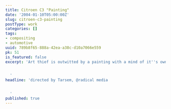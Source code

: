 ```yaml
---
title: Citroen C3 "Painting"
date: '2004-01-10T05:00:00Z'
slug: citroen-c3-painting
postType: work
categories: []
tags:
- compositing
- automotive
uuid: 789b8f65-888a-42ea-a38c-d10a7066e559
pk: 51
is_featured: false
excerpt: 'Art thief is outwitted by a painting with a mind of it''s own.


  '
headline: 'directed by Tarsem, @radical media


  '
published: true
---
```




